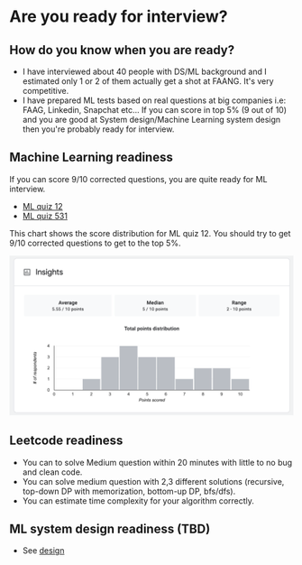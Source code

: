 # Are you ready for interview?

## How do you know when you are ready?
* I have interviewed about 40 people with DS/ML background and I estimated only 1 or 2 of them actually get a shot at FAANG. It's very competitive. 
* I have prepared ML tests based on real questions at big companies i.e: FAAG, Linkedin, Snapchat etc... If you can score in top 5% (9 out of 10) and you are good at System design/Machine Learning system design then you're probably ready for interview. 

## Machine Learning readiness

If you can score 9/10 corrected questions, you are quite ready for ML interview. 
* [ML quiz 12](https://docs.google.com/forms/d/1mqUIsynU4M79zxeRSVkk85WLUEg67_OhApAObeIFb_A/)
* [ML quiz 531](https://docs.google.com/forms/d/19WyMTPhxid08bewirQRe39RkLoVi05EaM97zyX9jO8s/edit)

This chart shows the score distribution for ML quiz 12. You should try to get 9/10 corrected questions to get to the top 5%. 

![Score distribution](images/score.png)

## Leetcode readiness
* You can to solve Medium question within 20 minutes with little to no bug and clean code. 
* You can solve medium question with 2,3 different solutions (recursive, top-down DP with memorization, bottom-up DP, bfs/dfs). 
* You can estimate time complexity for your algorithm correctly. 


## ML system design readiness (TBD)
* See [design](design.md)

